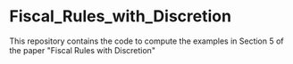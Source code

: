 # Fiscal_Rules_with_Discretion
This repository contains the code to compute the examples in Section 5 of the paper "Fiscal Rules with Discretion"
